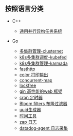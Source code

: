 ## 按照语言分类
* C++
    - [通用并行异构任务系统](https://github.com/taskflow/taskflow)

* Go
    - [多集群管理-clusternet](https://github.com/clusternet/clusternet)
    - [k8s多集群调度-kubefed](https://github.com/kubernetes-sigs/kubefed)
    - [k8s多集群管理-karmada](https://github.com/karmada-io/karmada)
    - [fasthttp](https://github.com/valyala/fasthttp)
    - [color 打印输出](https://github.com/fatih/color)
    - [concurrent-map](https://github.com/orcaman/concurrent-map/tree/v1.0.0)
    - [lockfree](https://github.com/bruceshao/lockfree)
    - [gin 高性能的web 框架](https://github.com/gin-Gonic/gin)
    - [cron 定时器](https://github.com/robfig/cron)
    - [Bloom filters 布隆过滤器](https://github.com/bits-and-blooms/bloom)
    - [uuid生成器](https://github.com/google/uuid)
    - [时间工具](https://github.com/jinzhu/now)
    - [zap 日志](https://github.com/uber-go/zap)
    - [datadog-agent 日志采集](https://github.com/DataDog/datadog-agent)

